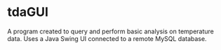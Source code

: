 # tdaGUI
A program created to query and perform basic analysis on temperature data.
Uses a Java Swing UI connected to a remote MySQL database.

